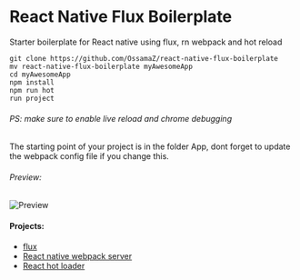 # React Native Flux Boilerplate
Starter boilerplate for React native using flux, rn webpack and hot reload

    git clone https://github.com/OssamaZ/react-native-flux-boilerplate
    mv react-native-flux-boilerplate myAwesomeApp
    cd myAwesomeApp
    npm install
    npm run hot
    run project

###### PS:  make sure to enable live reload and chrome debugging

The starting point of your project is in the folder App, dont forget to update the webpack config file if you change this.

###### Preview:

![Preview](http://i.imgur.com/76qhgae.gif)


#### Projects:
* [flux](https://github.com/facebook/flux)
* [React native webpack server](https://github.com/mjohnston/react-native-webpack-server)
* [React hot loader](https://github.com/gaearon/react-hot-loader)

